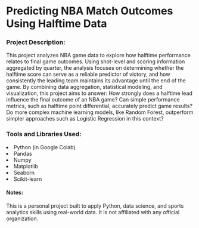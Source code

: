<h1>Predicting NBA Match Outcomes Using Halftime Data</h1>

<h3>Project Description:</h3>
This project analyzes NBA game data to explore how halftime performance relates to final game outcomes. Using shot-level and scoring information aggregated by quarter, the analysis focuses on determining whether the halftime score can serve as a reliable predictor of victory, and how consistently the leading team maintains its advantage until the end of the game.
By combining data aggregation, statistical modeling, and visualization, this project aims to answer:
How strongly does a halftime lead influence the final outcome of an NBA game?
Can simple performance metrics, such as halftime point differential, accurately predict game results?
Do more complex machine learning models, like Random Forest, outperform simpler approaches such as Logistic Regression in this context?

<h3>Tools and Libraries Used:</h3>
<li>Python (in Google Colab)</li>
<li>Pandas</li> <li>Numpy</li>
<li>Matplotlib</li>
<li>Seaborn</li>
<li>Scikit-learn</li>

<h4>Notes:</h4>
This is a personal project built to apply Python, data science, and sports analytics skills using real-world data. It is not affiliated with any official organization.
